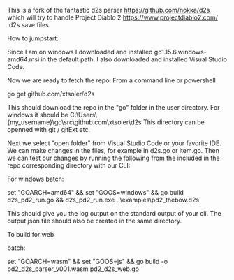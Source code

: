 This is a fork of the fantastic d2s parser https://github.com/nokka/d2s which will try to handle Project Diablo 2 https://www.projectdiablo2.com/ .d2s save files.

How to jumpstart:

Since I am on windows I downloaded and installed go1.15.6.windows-amd64.msi in the default path.
I also downloaded and installed Visual Studio Code.

Now we are ready to fetch the repo.
From a command line or powershell

go get github.com/xtsoler/d2s

This should download the repo in the "go" folder in the user directory.
For windows it should be 
C:\Users\\{my_username}\go\src\github.com\xtsoler\d2s
This directory can be openned with git / gitExt etc.

Next we select "open folder" from Visual Studio Code or your favorite IDE.
We can make changes in the files, for example in d2s.go or item.go.
Then we can test our changes by running the following from the included in 
the repo corresponding directory with our CLI:

For windows batch:

set "GOARCH=amd64" && set "GOOS=windows" && go build d2s_pd2_run.go && d2s_pd2_run.exe ..\examples\pd2_thebow.d2s

This should give you the log output on the standard output of your cli.
The output json file should also be created in the same directory.

To build for web

batch:

set "GOARCH=wasm" && set "GOOS=js" && go build -o pd2_d2s_parser_v001.wasm pd2_d2s_web.go
